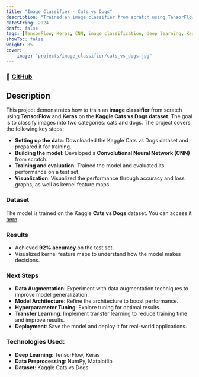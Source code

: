 ```yaml
---
title: "Image Classifier - Cats vs Dogs"
description: "Trained an image classifier from scratch using TensorFlow and Keras on the Kaggle Cats vs Dogs dataset."
dateString: 2024
draft: false
tags: [TensorFlow, Keras, CNN, image classification, deep learning, Kaggle dataset, transfer learning]
showToc: false
weight: 85
cover:
    image: "projects/image_classifier/cats_vs_dogs.jpg"
--- 
```


### 🔗 [GitHub](https://github.com/divyansh-tripathi7/image_classifier)

## Description

This project demonstrates how to train an **image classifier** from scratch using **TensorFlow** and **Keras** on the **Kaggle Cats vs Dogs dataset**. The goal is to classify images into two categories: cats and dogs. The project covers the following key steps:

- **Setting up the data**: Downloaded the Kaggle Cats vs Dogs dataset and prepared it for training.
- **Building the model**: Developed a **Convolutional Neural Network (CNN)** from scratch.
- **Training and evaluation**: Trained the model and evaluated its performance on a test set.
- **Visualization**: Visualized the performance through accuracy and loss graphs, as well as kernel feature maps.

### Dataset

The model is trained on the Kaggle **Cats vs Dogs** dataset. You can access it [here](https://www.kaggle.com/datasets/salader/dogs-vs-cats?select=train).

### Results

- Achieved **92% accuracy** on the test set.
- Visualized kernel feature maps to understand how the model makes decisions.

### Next Steps

- **Data Augmentation**: Experiment with data augmentation techniques to improve model generalization.
- **Model Architecture**: Refine the architecture to boost performance.
- **Hyperparameter Tuning**: Explore tuning for optimal results.
- **Transfer Learning**: Implement transfer learning to reduce training time and improve results.
- **Deployment**: Save the model and deploy it for real-world applications.

### Technologies Used:
- **Deep Learning**: TensorFlow, Keras
- **Data Preprocessing**: NumPy, Matplotlib
- **Dataset**: Kaggle Cats vs Dogs

